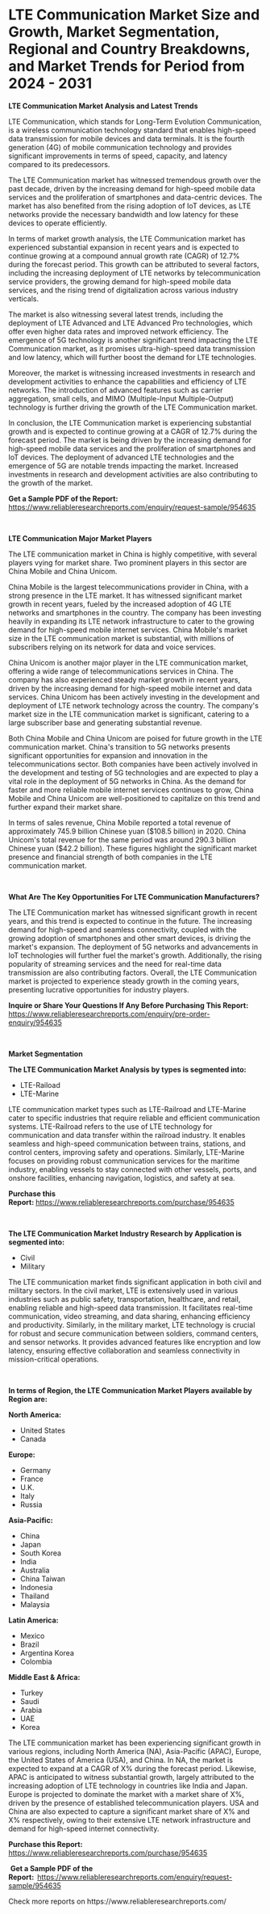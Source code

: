 <p><h1>LTE Communication Market Size and Growth, Market Segmentation, Regional and Country Breakdowns, and Market Trends for Period from 2024 -  2031</h1></p><p><strong>LTE Communication Market Analysis and Latest Trends</strong></p>
<p><p>LTE Communication, which stands for Long-Term Evolution Communication, is a wireless communication technology standard that enables high-speed data transmission for mobile devices and data terminals. It is the fourth generation (4G) of mobile communication technology and provides significant improvements in terms of speed, capacity, and latency compared to its predecessors.</p><p>The LTE Communication market has witnessed tremendous growth over the past decade, driven by the increasing demand for high-speed mobile data services and the proliferation of smartphones and data-centric devices. The market has also benefited from the rising adoption of IoT devices, as LTE networks provide the necessary bandwidth and low latency for these devices to operate efficiently.</p><p>In terms of market growth analysis, the LTE Communication market has experienced substantial expansion in recent years and is expected to continue growing at a compound annual growth rate (CAGR) of 12.7% during the forecast period. This growth can be attributed to several factors, including the increasing deployment of LTE networks by telecommunication service providers, the growing demand for high-speed mobile data services, and the rising trend of digitalization across various industry verticals.</p><p>The market is also witnessing several latest trends, including the deployment of LTE Advanced and LTE Advanced Pro technologies, which offer even higher data rates and improved network efficiency. The emergence of 5G technology is another significant trend impacting the LTE Communication market, as it promises ultra-high-speed data transmission and low latency, which will further boost the demand for LTE technologies.</p><p>Moreover, the market is witnessing increased investments in research and development activities to enhance the capabilities and efficiency of LTE networks. The introduction of advanced features such as carrier aggregation, small cells, and MIMO (Multiple-Input Multiple-Output) technology is further driving the growth of the LTE Communication market.</p><p>In conclusion, the LTE Communication market is experiencing substantial growth and is expected to continue growing at a CAGR of 12.7% during the forecast period. The market is being driven by the increasing demand for high-speed mobile data services and the proliferation of smartphones and IoT devices. The deployment of advanced LTE technologies and the emergence of 5G are notable trends impacting the market. Increased investments in research and development activities are also contributing to the growth of the market.</p></p>
<p><strong>Get a Sample PDF of the Report:&nbsp;</strong> <a href="https://www.reliableresearchreports.com/enquiry/request-sample/954635">https://www.reliableresearchreports.com/enquiry/request-sample/954635</a></p>
<p>&nbsp;</p>
<p><strong>LTE Communication Major Market Players</strong></p>
<p><p>The LTE communication market in China is highly competitive, with several players vying for market share. Two prominent players in this sector are China Mobile and China Unicom. </p><p>China Mobile is the largest telecommunications provider in China, with a strong presence in the LTE market. It has witnessed significant market growth in recent years, fueled by the increased adoption of 4G LTE networks and smartphones in the country. The company has been investing heavily in expanding its LTE network infrastructure to cater to the growing demand for high-speed mobile internet services. China Mobile's market size in the LTE communication market is substantial, with millions of subscribers relying on its network for data and voice services. </p><p>China Unicom is another major player in the LTE communication market, offering a wide range of telecommunications services in China. The company has also experienced steady market growth in recent years, driven by the increasing demand for high-speed mobile internet and data services. China Unicom has been actively investing in the development and deployment of LTE network technology across the country. The company's market size in the LTE communication market is significant, catering to a large subscriber base and generating substantial revenue.</p><p>Both China Mobile and China Unicom are poised for future growth in the LTE communication market. China's transition to 5G networks presents significant opportunities for expansion and innovation in the telecommunications sector. Both companies have been actively involved in the development and testing of 5G technologies and are expected to play a vital role in the deployment of 5G networks in China. As the demand for faster and more reliable mobile internet services continues to grow, China Mobile and China Unicom are well-positioned to capitalize on this trend and further expand their market share.</p><p>In terms of sales revenue, China Mobile reported a total revenue of approximately 745.9 billion Chinese yuan ($108.5 billion) in 2020. China Unicom's total revenue for the same period was around 290.3 billion Chinese yuan ($42.2 billion). These figures highlight the significant market presence and financial strength of both companies in the LTE communication market.</p></p>
<p>&nbsp;</p>
<p><strong>What Are The Key Opportunities For LTE Communication Manufacturers?</strong></p>
<p><p>The LTE Communication market has witnessed significant growth in recent years, and this trend is expected to continue in the future. The increasing demand for high-speed and seamless connectivity, coupled with the growing adoption of smartphones and other smart devices, is driving the market's expansion. The deployment of 5G networks and advancements in IoT technologies will further fuel the market's growth. Additionally, the rising popularity of streaming services and the need for real-time data transmission are also contributing factors. Overall, the LTE Communication market is projected to experience steady growth in the coming years, presenting lucrative opportunities for industry players.</p></p>
<p><strong>Inquire or Share Your Questions If Any Before Purchasing This Report:</strong> <a href="https://www.reliableresearchreports.com/enquiry/pre-order-enquiry/954635">https://www.reliableresearchreports.com/enquiry/pre-order-enquiry/954635</a></p>
<p>&nbsp;</p>
<p><strong>Market Segmentation</strong></p>
<p><strong>The LTE Communication Market Analysis by types is segmented into:</strong></p>
<p><ul><li>LTE-Raiload</li><li>LTE-Marine</li></ul></p>
<p><p>LTE communication market types such as LTE-Railroad and LTE-Marine cater to specific industries that require reliable and efficient communication systems. LTE-Railroad refers to the use of LTE technology for communication and data transfer within the railroad industry. It enables seamless and high-speed communication between trains, stations, and control centers, improving safety and operations. Similarly, LTE-Marine focuses on providing robust communication services for the maritime industry, enabling vessels to stay connected with other vessels, ports, and onshore facilities, enhancing navigation, logistics, and safety at sea.</p></p>
<p><strong>Purchase this Report:&nbsp;</strong><a href="https://www.reliableresearchreports.com/purchase/954635">https://www.reliableresearchreports.com/purchase/954635</a></p>
<p>&nbsp;</p>
<p><strong>The LTE Communication Market Industry Research by Application is segmented into:</strong></p>
<p><ul><li>Civil</li><li>Military</li></ul></p>
<p><p>The LTE communication market finds significant application in both civil and military sectors. In the civil market, LTE is extensively used in various industries such as public safety, transportation, healthcare, and retail, enabling reliable and high-speed data transmission. It facilitates real-time communication, video streaming, and data sharing, enhancing efficiency and productivity. Similarly, in the military market, LTE technology is crucial for robust and secure communication between soldiers, command centers, and sensor networks. It provides advanced features like encryption and low latency, ensuring effective collaboration and seamless connectivity in mission-critical operations.</p></p>
<p>&nbsp;</p>
<p><strong>In terms of Region, the LTE Communication Market Players available by Region are:</strong></p>
<p>
    <p> <strong> North America: </strong>
        <ul>
            <li>United States</li>
            <li>Canada</li>
        </ul>
        </p> 
    <p> <strong> Europe: </strong>
        <ul>
            <li>Germany</li>
            <li>France</li>
            <li>U.K.</li>
            <li>Italy</li>
            <li>Russia</li>
        </ul>
        </p> 
    <p> <strong> Asia-Pacific: </strong>
        <ul>
            <li>China</li>
            <li>Japan</li>
            <li>South Korea</li>
            <li>India</li>
            <li>Australia</li>
            <li>China Taiwan</li>
            <li>Indonesia</li>
            <li>Thailand</li>
            <li>Malaysia</li>
        </ul>
        </p> 
    <p> <strong> Latin America: </strong>
        <ul>
            <li>Mexico</li>
            <li>Brazil</li>
            <li>Argentina Korea</li>
            <li>Colombia</li>
        </ul>
        </p> 
    <p> <strong> Middle East & Africa: </strong>
        <ul>
            <li>Turkey</li>
            <li>Saudi</li>
            <li>Arabia</li>
            <li>UAE</li>
            <li>Korea</li>
        </ul>
    </p>
    </p>
<p><p>The LTE communication market has been experiencing significant growth in various regions, including North America (NA), Asia-Pacific (APAC), Europe, the United States of America (USA), and China. In NA, the market is expected to expand at a CAGR of X% during the forecast period. Likewise, APAC is anticipated to witness substantial growth, largely attributed to the increasing adoption of LTE technology in countries like India and Japan. Europe is projected to dominate the market with a market share of X%, driven by the presence of established telecommunication players. USA and China are also expected to capture a significant market share of X% and X% respectively, owing to their extensive LTE network infrastructure and demand for high-speed internet connectivity.</p></p>
<p><strong>Purchase this Report: </strong><a href="https://www.reliableresearchreports.com/purchase/954635">https://www.reliableresearchreports.com/purchase/954635</a></p>
<p>&nbsp;<strong>Get a Sample PDF of the Report:&nbsp;&nbsp;</strong><a href="https://www.reliableresearchreports.com/enquiry/request-sample/954635">https://www.reliableresearchreports.com/enquiry/request-sample/954635</a></p>
<p><strong></strong></p>
<p>Check more reports on https://www.reliableresearchreports.com/</p>